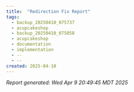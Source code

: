 ```yaml
---
title:  "Redirection Fix Report"
tags:
  - backup_20250410_075737
  - acupcakeshop
  - backup_20250410_075058
  - acupcakeshop
  - documentation
  - implementation
  - --
  - --
created: 2025-04-10
---
```



*Report generated: Wed Apr  9 20:49:45 MDT 2025*
